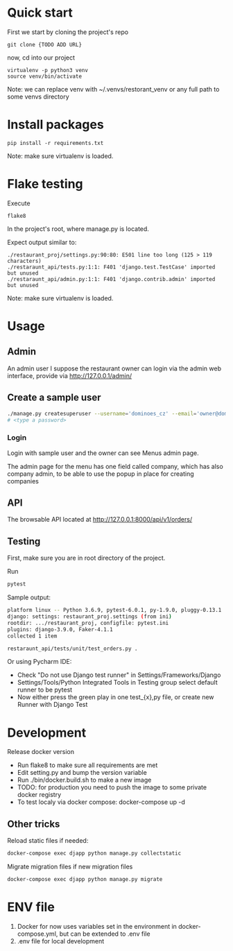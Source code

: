 # Quick start

First we start by cloning the project's repo

```
git clone {TODO ADD URL}
```

now, cd into our project

```
virtualenv -p python3 venv
source venv/bin/activate
```

Note: we can replace venv with ~/.venvs/restorant_venv or
any full path to some venvs directory

# Install packages

```
pip install -r requirements.txt
```

Note: make sure virtualenv is loaded.

# Flake testing

Execute

```
flake8
```

In the project's root, where manage.py is located.

Expect output similar to:
```
./restaurant_proj/settings.py:90:80: E501 line too long (125 > 119 characters)
./restaraunt_api/tests.py:1:1: F401 'django.test.TestCase' imported but unused
./restaraunt_api/admin.py:1:1: F401 'django.contrib.admin' imported but unused
```

Note: make sure virtualenv is loaded.

# Usage

## Admin

An admin user I suppose the restaurant owner can login via the admin web interface, provide
via http://127.0.0.1/admin/

## Create a sample user

```bash
./manage.py createsuperuser --username='dominoes_cz' --email='owner@dominoes.cz'
# <type a password>
```

### Login

Login with sample user
and the owner can see Menus admin page.

The admin page for the menu has one field called company, which has also company admin, to be
able to use the popup in place for creating companies

## API

The browsable API located at
http://127.0.0.1:8000/api/v1/orders/ 


## Testing

First, make sure you are in root directory of the project.

Run

```bash
pytest
```

Sample output:
```bash
platform linux -- Python 3.6.9, pytest-6.0.1, py-1.9.0, pluggy-0.13.1
django: settings: restaurant_proj.settings (from ini)
rootdir: .../restaurant_proj, configfile: pytest.ini
plugins: django-3.9.0, Faker-4.1.1
collected 1 item                                                                                                                                                                                                                                                        

restaraunt_api/tests/unit/test_orders.py .    
```

Or using Pycharm IDE:
- Check "Do not use Django test runner" in Settings/Frameworks/Django
- Settings/Tools/Python Integrated Tools in Testing group select default runner to be pytest
- Now either press the green play in one test_{x},py file, or create new Runner with Django Test

# Development

Release docker version

- Run flake8 to make sure all requirements are met
- Edit setting.py and bump the version variable
- Run ./bin/docker.build.sh to make a new image 
- TODO: for production you need to push the image to some private docker registry
- To test localy via docker compose: docker-compose up -d

## Other tricks

Reload static files if needed:

```bash
docker-compose exec djapp python manage.py collectstatic
```

Migrate migration files if new migration files

```bash
docker-compose exec djapp python manage.py migrate
```

# ENV file

1. Docker for now uses variables set in the environment in docker-compose.yml, but
can be extended to .env file
2. .env file for local development
